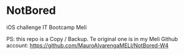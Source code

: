 # NotBored
iOS challenge IT Bootcamp Meli

PS: this repo is a Copy / Backup. Te original one is in my Meli Github account:
https://github.com/MauroAlvarengaMELI/NotBored-W4
